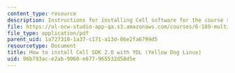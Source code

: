 ```yaml
---
content_type: resource
description: Instructions for installing Cell software for the course recitations.
file: https://ol-ocw-studio-app-qa.s3.amazonaws.com/courses/6-189-multicore-programming-primer-january-iap-2007/96b793ace2ab9060e677965532d58d5e_cell_sdk.pdf
file_type: application/pdf
parent_uid: 1a727310-1a37-c171-a13d-06e2fa6799d5
resourcetype: Document
title: How to install Cell SDK 2.0 with YDL (Yellow Dog Linux)
uid: 96b793ac-e2ab-9060-e677-965532d58d5e
---
```

